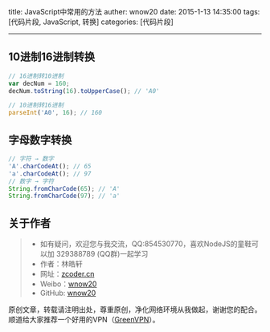 title: JavaScript中常用的方法
auther: wnow20
date: 2015-1-13 14:35:00
tags: [代码片段, JavaScript, 转换]
categories: [代码片段]

---
## 10进制16进制转换
```js
// 16进制转10进制
var decNum = 160;
decNum.toString(16).toUpperCase(); // 'A0'

// 10进制转16进制
parseInt('A0', 16); // 160
```

## 字母数字转换

```js
// 字符 → 数字
'A'.charCodeAt(); // 65
'a'.charCodeAt(); // 97
// 数字 → 字符
String.fromCharCode(65); // 'A'
String.fromCharCode(97); // 'a'
```


## 关于作者

> * 如有疑问，欢迎您与我交流，QQ:854530770，喜欢NodeJS的童鞋可以加 329388789 (QQ群)一起学习
> * 作者：林皓轩
> * 网址：[zcoder.cn](http://zcoder.cn)
> * Weibo：[wnow20](http://weibo.com/wnow20)
> * GitHub: [wnow20](https://github.com/wnow20)

原创文章，转载请注明出处，尊重原创，净化网络环境从我做起，谢谢您的配合。顺道给大家推荐一个好用的VPN（[GreenVPN](http://gjsq.me/1472098)）。
